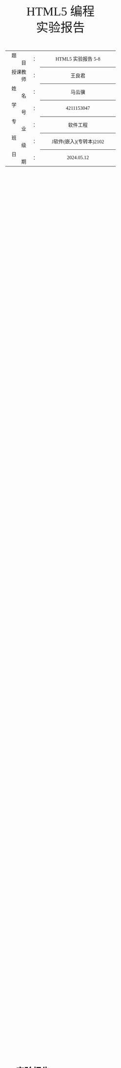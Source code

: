 <!-- 请使用 Typora + LaTeX-theme 来预览、编辑和导出PDF
Typora: https://typora.io/
LaTeX-theme: https://github.com/Keldos-Li/typora-latex-theme
Fonts: https://github.com/Keldos-Li/typora-latex-theme-fonts -->

<div class="cover" style="page-break-after:always;font-family:方正公文仿宋;width:100%;height:100%;border:none;margin: 0 auto;text-align:center;">
    <div style="width:60%;margin: 0 auto;height:0;padding-bottom:10%;">
        </br></br></br></br></br></br>
        <img src="https://raw.githubusercontent.com/SlenderData/img/main/images/%E5%B8%B8%E7%94%A8/%E5%AD%A6%E6%A0%A1%E6%A0%87%E8%AF%86/%E6%B1%9F%E8%8B%8F%E5%A4%A7%E5%AD%A6%E4%BA%AC%E6%B1%9F%E5%AD%A6%E9%99%A2/%E6%96%87%E5%AD%97%E7%BB%84%E5%90%88%E6%A8%AA%E6%8E%92.svg" alt="校名" style="width:100%;"/>
    </div>
    </br></br></br></br></br></br></br></br></br></br>
    <div style="width:40%;margin: 0 auto;height:0;padding-bottom:40%;">
        <img src="https://raw.githubusercontent.com/SlenderData/img/main/images/%E5%B8%B8%E7%94%A8/%E5%AD%A6%E6%A0%A1%E6%A0%87%E8%AF%86/%E6%B1%9F%E8%8B%8F%E5%A4%A7%E5%AD%A6%E4%BA%AC%E6%B1%9F%E5%AD%A6%E9%99%A2/%E6%A0%A1%E5%BE%BD.svg" alt="校徽" style="width:100%;"/>
	</div>
    </br></br></br>
    <span style="font-family:华文黑体Bold;text-align:center;font-size:30pt;margin: 10pt auto;line-height:40pt;">HTML5 编程<br>实验报告</span>
    </br>
    </br>
    </br>
    </br>
    <table style="border:none;text-align:center;width:72%;font-family:仿宋;font-size:14px; margin: 0 auto;">
    <tbody style="font-family:方正公文仿宋;font-size:12pt;">
    	<tr style="font-weight:normal;"> 
    		<td style="width:5%;text-align:right;">题&emsp;&emsp;目</td>
    		<td style="width:2%">：</td> 
    		<td style="width:40%;font-weight:normal;border-bottom: 1px solid;text-align:center;font-family:华文仿宋">HTML5 实验报告 5-8</td>     </tr>
    	<tr style="font-weight:normal;"> 
    		<td style="width:5%;text-align:right;">授课教师</td>
    		<td style="width:2%">：</td> 
    		<td style="width:40%;font-weight:normal;border-bottom: 1px solid;text-align:center;font-family:华文仿宋">王良君</td>     </tr>
    	<tr style="font-weight:normal;"> 
    		<td style="width:5%;text-align:right;">姓&emsp;&emsp;名</td>
    		<td style="width:2%">：</td> 
    		<td style="width:40%;font-weight:normal;border-bottom: 1px solid;text-align:center;font-family:华文仿宋">马云骥</td>     </tr>
    	<tr style="font-weight:normal;"> 
    		<td style="width:5%;text-align:right;">学&emsp;&emsp;号</td>
    		<td style="width:2%">：</td> 
    		<td style="width:40%;font-weight:normal;border-bottom: 1px solid;text-align:center;font-family:华文仿宋">4211153047</td>     </tr>
        <tr style="font-weight:normal;"> 
    		<td style="width:5%;text-align:right;">专&emsp;&emsp;业</td>
    		<td style="width:2%">：</td> 
    		<td style="width:40%;font-weight:normal;border-bottom: 1px solid;text-align:center;font-family:华文仿宋">软件工程</td>     </tr>
    	<tr style="font-weight:normal;"> 
    		<td style="width:5%;text-align:right;">班&emsp;&emsp;级</td>
    		<td style="width:2%">：</td> 
    		<td style="width:40%;font-weight:normal;border-bottom: 1px solid;text-align:center;font-family:华文仿宋">J软件(嵌入)(专转本)2102</td>     </tr>
    	<tr style="font-weight:normal;"> 
    		<td style="width:5%;text-align:right;">日&emsp;&emsp;期</td>
    		<td style="width:2%">：</td> 
    		<td style="width:40%;font-weight:normal;border-bottom: 1px solid;text-align:center;font-family:华文仿宋">2024.05.12</td>     </tr>
    </tbody>              
    </table>
</div>


<!-- 导出PDF时会在这里分页 -->

# HTML5 实验报告 5-8

## 实验五：饼状图和柱状图绘制

### 实验目的

1. 熟悉使用canvas绘制图形
2. 熟悉表单组件及按钮相应事件

### 实验要求

&emsp;&emsp;在网页中添加表单组件，要求用户输入统计数据，根据用户数据绘制相应的饼状图和柱状图。

1. 要求对用户输入进行有效性验证；
2. 通过点击按钮绘制饼状图或柱状图；
3. 饼状图和柱状图要有数据标注。

### 实验设计

&emsp;&emsp;完整代码篇幅过长，详见我的 GitHub 仓库：[HTML5-Learning/Experiment-5/CanvasChart.html at main · SlenderData/HTML5-Learning (github.com)](https://github.com/SlenderData/HTML5-Learning/blob/main/Experiment-5/CanvasChart.html)



### 实验结果

👉 **[在线预览](https://slenderdata.github.io/HTML5-Learning/Experiment-5/CanvasChart.html)**

![截屏2024-05-12-21.02.54](https://raw.githubusercontent.com/SlenderData/img/main/images/2024/05/12/21-30-20-4be79de434bc7cfabe1db4d79451ce05-截屏2024-05-12-21.02.54-b1d425.png)

![截屏2024-05-12-21.03.01](https://raw.githubusercontent.com/SlenderData/img/main/images/2024/05/12/21-30-37-83bd852fc966d5c49a8e654a0f0785de-截屏2024-05-12-21.03.01-d2de01.png)

### 实验总结



<div style="page-break-after:always;"></div>

## 实验二：电子日历

### 实验目的

1. 认识 JavaScript 按钮事件。
2. 熟悉 DOM 对象的使用。
3. 了解 CSS 浮动排列。

### 实验要求

&emsp;&emsp;设计一款电子日历，要求实现显示当天所在月份的全部日期，且当天日期以红色显示。用户可以通过点击按钮控件（上个月，下个月）切换月份。

### 实验设计

&emsp;&emsp;完整代码篇幅过长，详见我的 GitHub 仓库：[HTML5-Learning/Experiment-2/Calendar.html at main · SlenderData/HTML5-Learning (github.com)](https://github.com/SlenderData/HTML5-Learning/blob/main/Experiment-2/Calendar.html)

#### HTML 结构

- 整个日历被封装在一个 `<div>` 标签内，ID 为 `calendar`。这确保了日历的元素可以通过 CSS 和 JavaScript 轻松定位和控制。
- 日历分为两个部分：头部（`header`）和主体（`body`）。
  - 头部包含两个按钮（`prevMonth` 和 `nextMonth`）和一个显示当前年月的 `<span>` 标签（`currentYearMonth`）。
  - 主体部分包含了显示星期的 `<div>`（`weekdays`）和日期的 `<div>`（`days`）。

#### CSS 样式

- CSS 提供了日历的视觉样式，包括字体、背景色、颜色、边框等。
- 使用 `float: left;` 实现了日期的水平排列，并通过 `#weekdays div` 和 `#days div` 设置了星期和日期的宽度、高度、文本对齐方式和行高，使得每个日期都在其各自的框内居中显示。
- 特别的，当前日期（`#today`）有不同的背景色和颜色，使其突出显示。
- 头部使用 `display: flex;` 实现了水平布局，按钮和年月显示通过空间平均分布。

#### JavaScript 功能

- `fillCalendar` 函数用于填充日历的日期。它接受年份和月份作为参数，首先清空当前日历，然后根据给定的年月计算并填充日期。
  - 利用循环先添加空白 `<div>` 以对齐月份的第一天。
  - 再循环添加实际的日期，如果是今天的日期，会应用不同的样式（`id="today"`）。
  - 更新头部的年月显示。
- 两个按钮（上个月和下个月）分别绑定点击事件，用于更新当前显示的年份和月份，并重新填充日历。
- 通过在页面加载时调用 `fillCalendar` 函数，初始化日历显示为当前月份。

&emsp;&emsp;整体上，这个实验通过 HTML 和 CSS 展示了如何结构化和样式化一个电子日历，而 JavaScript 部分则展示了如何使日历交互式运作，包括处理日期逻辑和响应用户操作，有效地实践了 DOM 操作和事件处理，符合了实验的教学目的。

### 实验结果

👉 **[在线预览](https://slenderdata.github.io/HTML5-Learning/Experiment-2/Calendar.html)**

![截屏2024-05-12-21.08.07](https://raw.githubusercontent.com/SlenderData/img/main/images/2024/05/12/21-32-01-e9569cdf3c25824ebfc773460b7b6fb4-截屏2024-05-12-21.08.07-afa715.png)

### 实验总结

&emsp;&emsp;在这次实验中，我设计并实现了一个功能完整的电子日历，这让我对 JavaScript 按钮事件、DOM 对象的使用以及 CSS 浮动排列有了更深刻的理解和实践经验。

&emsp;&emsp;首先，在 HTML 和 CSS 方面，我通过创建一个具有良好结构和样式的界面，增强了页面的视觉效果。使用了 `float` 属性进行布局，让星期和日期能够在容器内部正确对齐显示。此外，CSS 的 `flex` 布局在日历的头部显示中也发挥了重要作用，使按钮和日期显示可以整齐地排列。

&emsp;&emsp;在 JavaScript 的应用上，我通过编写脚本处理了日期的动态生成和更新。这个过程中，我利用了 JavaScript 的日期对象来获取和设置具体的日历日期，通过 DOM 操作动态地添加和修改页面元素，实现了用户通过点击按钮切换月份的功能，并突出显示了当前日期。

&emsp;&emsp;通过这次实验，我不仅学习到了如何操作 DOM 元素和编写事件处理函数，还加深了对 JavaScript 事件模型和日期函数的理解。这次实验帮助我掌握了一些核心的 Web 开发技能，为未来更复杂的项目打下了坚实的基础。

<div style="page-break-after:always;"></div>

## 实验三：扑克牌拖放小游戏

### 实验目的

1. 理解元素拖放流程。
2. 理解 CSS 定位规则。
3. 熟悉 DOM 添加和删除子元素流程。

### 实验要求

&emsp;&emsp;设计一款扑克牌拖放小游戏。在网页中插入 A 框和 B 框。要求用户拖动从 A 框拖动 5 张连续的扑克牌至 B 框，完成游戏。具体要求：

1. 初始时，A 框包含 13 张随机乱序后的同花色扑克牌，以背面显示。
2. 用户可任意拖动其中一张扑克牌至 B 框，扑克牌以正面展示。
3. 用户也可将扑克牌从 B 框拖至 A 框，扑克牌会自动回到初始的位置，且背面展示。
4. B 框最多能够容纳 5 张扑克牌。在接收到 5 张扑克牌后，如果满足顺子要求，则提示用户游戏结束并显示用户成绩（拖动次数）。若不满足要求，用户必须先将其中不满足的牌拖回 A 框，游戏方可继续。

### 实验设计

&emsp;&emsp;完整代码篇幅过长，详见我的 GitHub 仓库：[HTML5-Learning/Experiment-3/Poker.html at main · SlenderData/HTML5-Learning (github.com)](https://github.com/SlenderData/HTML5-Learning/blob/main/Experiment-3/Poker.html)

#### HTML 结构

- 游戏中设置了两个主要的区域：A 框（牌堆）和 B 框（目标区域）。这两个区域都通过 `<div>` 容器和 `<table>` 布局来组织扑克牌的显示。
- 扑克牌使用 `<img>` 元素表示，每张牌都可以拖动，并绑定了 `ondragstart` 事件处理器。
- A 框和 B 框设置了 `ondrop` 和 `ondragover` 事件监听，用于处理扑克牌的放置操作。

#### CSS 样式

- 使用了一致的背景色、边框样式和阴影来提升用户界面的视觉效果。
- 扑克牌的样式包括固定的宽度和高度，以及边框样式，以适应不同的显示需求。
- 容器样式为居中显示，确保游戏界面在页面中间，易于用户操作。

#### JavaScript 逻辑

- **牌的初始化与洗牌：** 使用 `initializeDeck` 函数来初始化一副牌，选择一个花色并随机打乱顺序。每张牌的数据（如花色、数值和图片路径）被存储在对应的 `<img>` 元素的 `dataset` 中。
- **拖放逻辑：**
  - `drag` 函数设置了被拖动的元素的数据。
  - `allowDrop` 函数防止默认处理（默认不允许放置），使放置成为可能。
  - `drop` 函数处理放置操作，根据目标容器的 ID（A 框或 B 框）来决定如何处理扑克牌。如果是放到 B 框，并且该位置为空，则显示牌面；如果拖回 A 框，则显示牌背，并放回原位。
- **游戏逻辑：**
  - `checkIfDropZoneFull` 函数检查 B 框是否已满（5 张牌）。如果满了，则调用 `checkSequence` 函数检查这些牌是否形成了顺子。
  - `checkSequence` 函数检查牌的数值是否连续。游戏支持正序和逆序两种顺子。
  - 如果牌符合顺子要求，则显示游戏成功的消息；如果不符合，则提示用户需要调整。

&emsp;&emsp;整体来看，代码不仅展示了拖放操作的实现，还通过游戏的方式使用户与界面进行互动，同时实现了如何通过 JavaScript 控制元素的行为和响应事件。这样的项目有助于加深对 Web 前端技术的理解，特别是在事件处理和 DOM 操作方面。

### 实验结果

👉 **[在线预览](https://slenderdata.github.io/HTML5-Learning/Experiment-3/Poker.html)**

![截屏2024-05-12-21.09.17](https://raw.githubusercontent.com/SlenderData/img/main/images/2024/05/12/21-32-24-65de7a1eb64dff4506ea7621f13afd61-截屏2024-05-12-21.09.17-67cc0b.png)

![截屏2024-05-12-21.10.36](https://raw.githubusercontent.com/SlenderData/img/main/images/2024/05/12/21-32-36-dae2d957f541940c29e0ba2433498a81-截屏2024-05-12-21.10.36-6334c9.png)

### 实验总结

&emsp;&emsp;在这次实验中，我设计并实现了一个扑克牌拖放小游戏，这个过程加深了我对元素拖放流程、CSS 定位规则以及 DOM 操作的理解。通过实际应用这些概念，我不仅增强了编程技能，还提升了解决问题的能力。

&emsp;&emsp;首先，实验中的拖放功能让我体验到了 HTML5 的强大，尤其是在处理拖放事件方面。通过编写处理函数，我学会了如何控制元素的拖动过程以及如何在不同区域释放这些元素。这种交互方式不仅增加了用户参与感，也使得界面更加直观。

&emsp;&emsp;其次，CSS 在本实验中发挥了至关重要的作用。我使用了 CSS 来精确控制游戏界面的布局，包括扑克牌的对齐、容器的位置以及其他视觉效果，如阴影和边框。通过这种方式，我更深刻地理解了 CSS 定位规则的实际应用。

&emsp;&emsp;此外，DOM 操作是实现游戏逻辑的关键。我学习了如何动态添加和删除 DOM 元素，这在处理扑克牌的拖放过程中尤为重要。通过这些操作，我能够根据游戏的需要实时更新页面内容。

&emsp;&emsp;总的来说，这次实验不仅让我掌握了技术知识，还激发了我对前端开发的兴趣。未来，我期待在更多的项目中应用这些知识，探索更复杂的功能和优化用户体验。这次实验是对我的编程技能的一次全面提升，也是对理论知识的实践应用。

<div style="page-break-after:always;"></div>

## 实验四：问卷调查表设计

### 实验目的

1. 了解表单 API 的工作原理。
2. 熟悉各种表单组件的使用。

### 实验要求

&emsp;&emsp;设计一款问卷调查表，问卷调查主题不限。具体要求：

1. 表单组件要多样化。要使用单选，多选，多行文字输入等组件。
2. 部分表单输入组件需要有提示性说明文字。
3. 表单提交前要做必要的检查，表单组件内容不能为空。
4. 文档格式做到整齐统一，样式美观。

### 实验设计

&emsp;&emsp;完整代码篇幅过长，详见我的 GitHub 仓库：[HTML5-Learning/Experiment-4/Poop.html at main · SlenderData/HTML5-Learning (github.com)](https://github.com/SlenderData/HTML5-Learning/blob/main/Experiment-4/Poop.html)

#### HTML 结构

- **基本结构**: 使用 `<div>` 标签创建容器，包括标题和表单内容。每个问题均放在独立的 `Container` 类容器中，以保持内容组织清晰。
- **表单元素**: 包括文本输入、日期选择、单选按钮、复选框、颜色选择器、和文本区域，这些都是表单设计中常用的元素。这样的多样化确保了问卷可以收集不同类型的用户输入。

#### CSS 样式

- **视觉样式**: 页面使用一致的背景色和边框样式，以及阴影效果，增加了视觉吸引力。容器的宽度和内边距保持一致，使页面布局整齐统一。
- **响应式设计**: 通过设置宽度和自动边距，容器能够在不同屏幕尺寸上居中显示，适应多种浏览设备。

#### JavaScript 逻辑

- **表单动态交互**: 根据用户的选择动态启用或禁用某些表单元素，如根据用户是否在学校感到排便正常来启用相关的问题。
- **表单验证**: 在提交前进行检查，确保所有启用的表单元素均已回答，未完成的表单无法提交。这种前端验证提高了用户体验，减少了无效或不完整的提交。
- **实时更新**: 某些表单元素（如颜色选择器）会实时更新其他元素的显示，例如根据选择的颜色更新显示的文本颜色，增加了交互的趣味性。

&emsp;&emsp;总体上，这个问卷调查表的设计和实现不仅满足了基本的数据收集需求，还通过丰富的客户端逻辑增强了用户交互和数据验证的效果。通过这次实验，可以更好地理解表单处理的复杂性和必要性，为处理更复杂的表单交互打下基础。

### 实验结果

👉 **[在线预览](https://slenderdata.github.io/HTML5-Learning/Experiment-4/Poop.html)**

![截屏2024-05-12-21.12.07](https://raw.githubusercontent.com/SlenderData/img/main/images/2024/05/12/21-34-17-2da7317b91e2358f8c3dfb440d280423-截屏2024-05-12-21.12.07-a4cee4.png)

![截屏2024-05-12-21.13.55](https://raw.githubusercontent.com/SlenderData/img/main/images/2024/05/12/21-34-28-5298ea887ecbf8ef05c9472b8677269d-截屏2024-05-12-21.13.55-f7f3f0.png)

![截屏2024-05-12-21.19.56](https://raw.githubusercontent.com/SlenderData/img/main/images/2024/05/12/21-34-44-09544af9c36d8c02c160bceae5ab12ae-截屏2024-05-12-21.19.56-b4ffc8.png)





### 实验总结

&emsp;&emsp;在这次实验中，我设计并实现了一个关于大学生排便状况的问卷调查表，通过这个过程，我深入理解了表单 API 的工作原理和各种表单组件的使用方法。实验让我掌握了如何有效地收集用户数据，同时确保了数据的完整性和正确性。

&emsp;&emsp;首先，实验中的表单设计涵盖了多种类型的输入控件，如文本框、日期选择器、单选按钮、复选框、颜色选择器和文本区域。这不仅让我熟悉了这些控件的基本用法，还学习了如何根据问卷的需求选择合适的表单元素。

&emsp;&emsp;其次，为了提高用户体验和数据质量，我在表单提交前加入了必要的验证逻辑，确保所有必答的问题均被回答，避免了提交不完整的表单。这一点在实际应用中非常重要，可以减少后端处理不完整数据的情况。

&emsp;&emsp;此外，我还实现了动态表单元素的互动，如根据特定的回答启用或禁用其他问题，这增加了问卷的逻辑性和参与感。通过 JavaScript 脚本处理这些动态变化，我学到了如何使网页更加互动和智能。

&emsp;&emsp;总结来说，这次实验不仅提升了我对 HTML 表单和 CSS 布局的掌握，更重要的是加强了我对 JavaScript 在实现复杂表单逻辑中的应用能力。我期待将这些知识应用到未来的项目中，创建更加复杂和用户友好的 Web 应用。